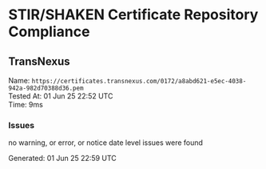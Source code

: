 # STIR/SHAKEN Certificate Repository Compliance

## TransNexus

Name: `https://certificates.transnexus.com/0172/a8abd621-e5ec-4038-942a-982d70388d36.pem`\
Tested At: 01 Jun 25 22:52 UTC\
Time: 9ms

### Issues

no warning, or error, or notice date level issues were found

Generated: 01 Jun 25 22:59 UTC